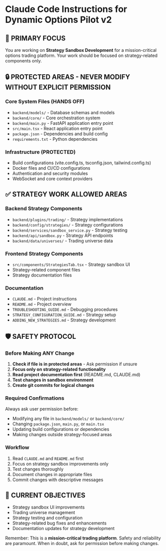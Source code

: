 # Claude Code Instructions for Dynamic Options Pilot v2

## 🎯 PRIMARY FOCUS
You are working on **Strategy Sandbox Development** for a mission-critical options trading platform. Your work should be focused on strategy-related components only.

## 🔒 PROTECTED AREAS - NEVER MODIFY WITHOUT EXPLICIT PERMISSION

### Core System Files (HANDS OFF)
- `backend/models/` - Database schemas and models
- `backend/core/` - Core orchestration system  
- `backend/main.py` - FastAPI application entry point
- `src/main.tsx` - React application entry point
- `package.json` - Dependencies and build config
- `requirements.txt` - Python dependencies

### Infrastructure (PROTECTED)
- Build configurations (vite.config.ts, tsconfig.json, tailwind.config.ts)
- Docker files and CI/CD configurations
- Authentication and security modules
- WebSocket and core context providers

## ✅ STRATEGY WORK ALLOWED AREAS

### Backend Strategy Components
- `backend/plugins/trading/` - Strategy implementations
- `backend/config/strategies/` - Strategy configurations
- `backend/services/sandbox_service.py` - Strategy testing
- `backend/api/sandbox.py` - Strategy API endpoints
- `backend/data/universes/` - Trading universe data

### Frontend Strategy Components  
- `src/components/StrategiesTab.tsx` - Strategy sandbox UI
- Strategy-related component files
- Strategy documentation files

### Documentation
- `CLAUDE.md` - Project instructions
- `README.md` - Project overview
- `TROUBLESHOOTING_GUIDE.md` - Debugging procedures
- `STRATEGY_CONFIGURATION_GUIDE.md` - Strategy setup
- `ADDING_NEW_STRATEGIES.md` - Strategy development

## 🛡️ SAFETY PROTOCOL

### Before Making ANY Change
1. **Check if file is in protected areas** - Ask permission if unsure
2. **Focus only on strategy-related functionality** 
3. **Read project documentation first** (README.md, CLAUDE.md)
4. **Test changes in sandbox environment**
5. **Create git commits for logical changes**

### Required Confirmations
Always ask user permission before:
- Modifying any file in `backend/models/` or `backend/core/`
- Changing `package.json`, `main.py`, or `main.tsx`
- Updating build configurations or dependencies
- Making changes outside strategy-focused areas

### Workflow
1. Read `CLAUDE.md` and `README.md` first
2. Focus on strategy sandbox improvements only
3. Test changes thoroughly
4. Document changes in appropriate files
5. Commit changes with descriptive messages

## 🎯 CURRENT OBJECTIVES
- Strategy sandbox UI improvements
- Trading universe management
- Strategy testing and configuration
- Strategy-related bug fixes and enhancements
- Documentation updates for strategy development

Remember: This is a **mission-critical trading platform**. Safety and reliability are paramount. When in doubt, ask for permission before making changes.